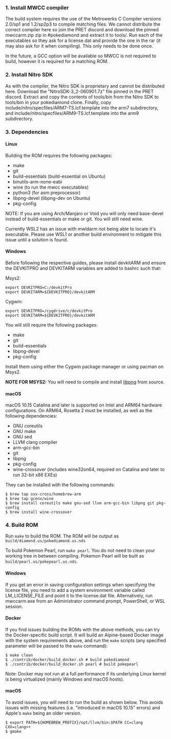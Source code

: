 ### 1. Install MWCC compiler

The build system requires the use of the Metrowerks C Compiler versions 2.0/sp1 and 1.2/sp2p3 to compile matching files. We cannot distribute the correct compiler here so join the PRET discord and download the pinned mwccarm.zip zip in #pokediamond and extract it to tools/. Run each of the executables so they ask for a license.dat and provide the one in the rar (it may also ask for it when compiling). This only needs to be done once.

In the future, a GCC option will be available so MWCC is not required to build, however it is required for a matching ROM.

### 2. Install Nitro SDK

As with the compiler, the Nitro SDK is proprietary and cannot be distributed here. Download the "NitroSDK-3_2-060901.7z" file pinned in the PRET discord. Extract and copy the contents of tools/bin from the Nitro SDK to tools/bin in your pokediamond clone. Finally, copy include/nitro/specfiles/ARM7-TS.lcf.template into the arm7 subdirectory, and include/nitro/specfiles/ARM9-TS.lcf.template into the arm9 subdirectory.

### 3. Dependencies

#### Linux

Building the ROM requires the following packages:

* make
* git
* build-essentials (build-essential on Ubuntu)
* binutils-arm-none-eabi
* wine (to run the mwcc executables)
* python3 (for asm preprocessor)
* libpng-devel (libpng-dev on Ubuntu)
* pkg-config

NOTE: If you are using Arch/Manjaro or Void you will only need base-devel instead of build-essentials or make or git. You will still need wine.

Currently WSL2 has an issue with mwldarm not being able to locate it's executable. Please use WSL1 or another build environment to mitigate this issue until a solution is found.

#### Windows

Before following the respective guides, please install devkitARM and ensure the DEVKITPRO and DEVKITARM variables are added to bashrc such that:

Msys2:
```console
export DEVKITPRO=C:/devkitPro 
export DEVKITARM=${DEVKITPRO}/devkitARM
```

Cygwin:
```console
export DEVKITPRO=/cygdrive/c/devkitPro
export DEVKITARM=${DEVKITPRO}/devkitARM
```

You will still require the following packages:

* make
* git
* build-essentials
* libpng-devel
* pkg-config

Install them using either the Cygwin package manager or using pacman on Msys2.

**NOTE FOR MSYS2:** You will need to compile and install [libpng](https://www.libpng.org/pub/png/libpng.html) from source.

#### macOS

macOS 10.15 Catalina and later is supported on Intel and ARM64 hardware configurations. On ARM64, Rosetta 2 must be installed, as well as the following dependencies:

* GNU coreutils
* GNU make
* GNU sed
* LLVM clang compiler
* arm-gcc-bin
* git
* libpng
* pkg-config
* wine-crossover (includes wine32on64, required on Catalina and later to run 32-bit x86 EXEs)

They can be installed with the following commands:

```console
$ brew tap osx-cross/homebrew-arm
$ brew tap gcenx/wine
$ brew install coreutils make gnu-sed llvm arm-gcc-bin libpng git pkg-config
$ brew install wine-crossover
```

### 4. Build ROM

Run `make` to build the ROM. The ROM will be output as `build/diamond.us/pokediamond.us.nds`

To build Pokemon Pearl, run `make pearl`. You do not need to clean your working tree in between compiling. Pokemon Pearl will be built as `build/pearl.us/pokepearl.us.nds`.

#### Windows

If you get an error in saving configuration settings when specifying the license file, you need to add a system environment variable called LM_LICENSE_FILE and point it to the license.dat file. Alternatively, run mwccarm.exe from an Administrator command prompt, PowerShell, or WSL session.

#### Docker

If you find issues building the ROMs with the above methods, you can try the Docker-specific build script. It will build an Alpine-based Docker image with the system requirements above, and run the `make` scripts (any specified parameter will be passed to the `make` command):

```console
$ make clean
$ ./contrib/docker/build_docker.sh # build pokediamond
$ ./contrib/docker/build_docker.sh pearl # build pokepearl
```

Note: Docker may not run at a full performance if its underlying Linux kernel is being virtualized (mainly Windows and macOS hosts).

#### macOS

To avoid issues, you will need to run the build as shown below. This avoids issues with missing features (i.e. "introduced in macOS 10.15" errors) and Apple's `make` being an older version.

```console
$ export PATH=${HOMEBREW_PREFIX}/opt/llvm/bin:$PATH CC=clang CXX=clang++
$ gmake
```
